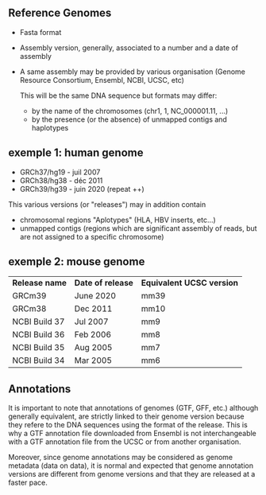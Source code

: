## Reference Genomes

- Fasta format

- Assembly version, generally, associated to a number and a date of assembly

- A same assembly may be provided by various organisation (Genome Resource Consortium, Ensembl, NCBI, UCSC, etc)
    
    This will be the same DNA sequence but formats may differ:
    
    - by the name of the chromosomes (chr1, 1, NC_000001.11, ...)
    - by the presence (or the absence) of unmapped contigs and haplotypes

## exemple 1: human genome

- GRCh37/hg19 - juil 2007
- GRCh38/hg38 - déc 2011
- GRCh39/hg39 - juin 2020 (repeat ++)

This various versions (or "releases") may in addition contain

- chromosomal regions "Aplotypes" (HLA, HBV inserts, etc…)
- unmapped contigs (regions which are significant assembly of reads, but are not assigned to a specific chromosome)

## exemple 2: mouse genome

<table>
  <tr>
   <td><strong>Release name</strong>
   </td>
   <td><strong>Date of release</strong>
   </td>
   <td><strong>Equivalent UCSC version</strong>
   </td>
  </tr>
  <tr>
   <td>GRCm39
   </td>
   <td>June 2020
   </td>
   <td>mm39
   </td>
  </tr>
  <tr>
   <td>GRCm38
   </td>
   <td>Dec 2011
   </td>
   <td>mm10
   </td>
  </tr>
  <tr>
   <td>NCBI Build 37
   </td>
   <td>Jul 2007
   </td>
   <td>mm9
   </td>
  </tr>
  <tr>
   <td>NCBI Build 36
   </td>
   <td>Feb 2006
   </td>
   <td>mm8
   </td>
  </tr>
  <tr>
   <td>NCBI Build 35
   </td>
   <td>Aug 2005
   </td>
   <td>mm7
   </td>
  </tr>
  <tr>
   <td>NCBI Build 34
   </td>
   <td>Mar 2005
   </td>
   <td>mm6
   </td>
  </tr>
</table>

## Annotations

It is important to note that annotations of genomes (GTF, GFF, etc.) although generally
equivalent, are strictly linked to their genome version because they refere to the DNA
sequences using the format of the release. This is why a GTF annotation file downloaded
from Ensembl is not interchangeable with a GTF annotation file from the UCSC or from another
organisation.

Moreover, since genome annotations may be considered as genome metadata (data on data), it is
normal and expected that genome annotation versions are different from genome versions and
that they are released at a faster pace.
